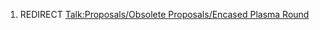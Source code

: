 1.  REDIRECT [Talk:Proposals/Obsolete Proposals/Encased Plasma
    Round](Talk:Proposals/Obsolete_Proposals/Encased_Plasma_Round "wikilink")